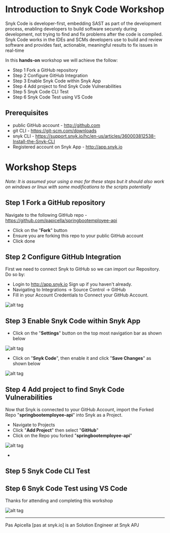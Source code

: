 # Introduction to Snyk Code Workshop

Snyk Code is developer-first, embedding SAST as part of the development process, enabling developers to build software securely during development, not trying to find and fix problems after the code is compiled. Snyk Code works in the IDEs and SCMs developers use to build and review software and provides fast, actionable, meaningful results to fix issues in real-time

In this **hands-on** workshop we will achieve the follow:

* Step 1 Fork a GitHub repository
* Step 2 Configure GitHub Integration
* Step 3 Enable Snyk Code within Snyk App
* Step 4 Add project to find Snyk Code Vulnerabilities
* Step 5 Snyk Code CLI Test
* Step 6 Snyk Code Test using VS Code

## Prerequisites

* public GitHub account - http://github.com
* git CLI - https://git-scm.com/downloads
* snyk CLI - https://support.snyk.io/hc/en-us/articles/360003812538-Install-the-Snyk-CLI
* Registered account on Snyk App - http://app.snyk.io

# Workshop Steps

_Note: It is assumed your using a mac for these steps but it should also work on windows or linux with some modifications to the scripts potentially_

## Step 1 Fork a GitHub repository

Navigate to the following GitHub repo - https://github.com/papicella/springbootemployee-api

* Click on the "**Fork**" button
* Ensure you are forking this repo to your public GitHub account
* Click done

## Step 2 Configure GitHub Integration

First we need to connect Snyk to GitHub so we can import our Repository. Do so by:

* Login to http://app.snyk.io Sign up if you haven't already.
* Navigating to Integrations -> Source Control -> GitHub
* Fill in your Account Credentials to Connect your GitHub Account.

![alt tag](https://i.ibb.co/bPqqybM/snyk-starter-open-source-1.png)

## Step 3 Enable Snyk Code within Snyk App

* Click on the "**Settings**" button on the top most navigation bar as shown below

![alt tag](https://i.ibb.co/3fS4VCd/snyk-code-1.png)

* Click on "**Snyk Code**", then enable it and click "**Save Changes**" as shown below

![alt tag](https://i.ibb.co/bP2FpGx/snyk-code-2.png)

## Step 4 Add project to find Snyk Code Vulnerabilities

Now that Snyk is connected to your GitHub Account, import the Forked Repo "**springbootemployee-api**" into Snyk as a Project.

* Navigate to Projects
* Click "**Add Project**" then select "**GitHub**"
* Click on the Repo you forked "**springbootemployee-api**"

![alt tag](https://i.ibb.co/pWJW1VK/snyk-iac-1.png)

* 
## Step 5 Snyk Code CLI Test


## Step 6 Snyk Code Test using VS Code



Thanks for attending and completing this workshop

![alt tag](https://i.ibb.co/7tnp1B6/snyk-logo.png)

<hr />
Pas Apicella [pas at snyk.io] is an Solution Engineer at Snyk APJ